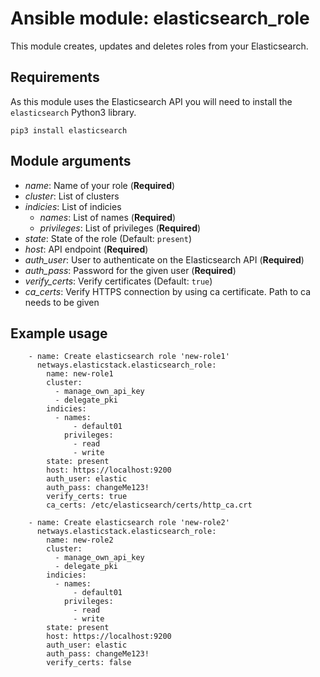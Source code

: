 Ansible module: elasticsearch_role
===

This module creates, updates and deletes roles from your Elasticsearch.

Requirements
---

As this module uses the Elasticsearch API you will need to install the `elasticsearch` Python3 library.
```
pip3 install elasticsearch
```

Module arguments
---

* *name*: Name of your role (**Required**)
* *cluster*: List of clusters
* *indicies*: List of indicies
  * *names*: List of names (**Required**)
  * *privileges*: List of privileges (**Required**)
* *state*: State of the role (Default: `present`)
* *host*: API endpoint (**Required**)
* *auth_user*: User to authenticate on the Elasticsearch API (**Required**)
* *auth_pass*: Password for the given user (**Required**)
* *verify_certs*: Verify certificates (Default: `true`)
* *ca_certs*: Verify HTTPS connection by using ca certificate. Path to ca needs to be given

Example usage
---
```
    - name: Create elasticsearch role 'new-role1'
      netways.elasticstack.elasticsearch_role:
        name: new-role1
        cluster:
          - manage_own_api_key
          - delegate_pki
        indicies:
          - names:
              - default01
            privileges:
              - read
              - write
        state: present
        host: https://localhost:9200
        auth_user: elastic
        auth_pass: changeMe123!
        verify_certs: true
        ca_certs: /etc/elasticsearch/certs/http_ca.crt

    - name: Create elasticsearch role 'new-role2'
      netways.elasticstack.elasticsearch_role:
        name: new-role2
        cluster:
          - manage_own_api_key
          - delegate_pki
        indicies:
          - names:
              - default01
            privileges:
              - read
              - write
        state: present
        host: https://localhost:9200
        auth_user: elastic
        auth_pass: changeMe123!
        verify_certs: false
```